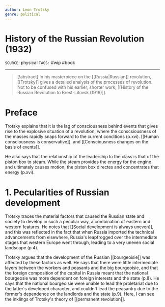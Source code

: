 ```yaml
---
author: Leon Trotsky
genre: political
---
```

# History of the Russian Revolution (1932)
`SOURCE`: physical
`TAGS:` #wip #book 

---
> [!abstract] 
> In his masterpiece on the [[Russia|Russian]] revolution, [[Trotsky]] gives a detailed analysis of the processes of revolution. Not to be confused with his earlier, shorter work, [[History of the Russian Revolution to Brest-Litovsk (1918)]]. 

# Preface
Trotsky explains that it is the lag of consciousness behind events that gives rise to the explosive situation of a revolution, where the conscsiousness of the masses rapidly snaps forward to the current conditions (p.xvi). [[Human consciousness is conservative]], and [[Consciousness changes on the basis of events]]. 

He also says that the relationship of the leadership to the class is that of the piston box to steam. While the steam provides the energy for the engine and ultimately causes motion, the piston box directes and concentrates that energy (p.xvi). 

# 1. Pecularities of Russian development
Trotsky traces the material factors that caused the Russian state and society to develop in such a peculiar way, a combination of eastern and western features. He notes that [[Social development is always uneven]], and this was reflected in the fact that when Russia imported the technical advancements from elsewhere, Russia's leapfrogged over the intermediate stages that western Europe went through, leading to a very uneven social landscape (p.4). 

Trotsky argues that the development of the Russian [[bourgeoisie]] was affected by these factors as well. He says that there were little intermediate layers between the workers and peasants and the big bourgeoisie, and that the foreign composition of the capital in Russia meant that the national bourgeosie was more dependent on foreign interests and the state (p.8). He says that the national bourgeoisie were unable to lead the proletariat due to the latter's developed character, and couldn't lead the peasantry due to the former's dependence on the landlords and the state (p.9). Here, I can see the inklings of Trotsky's theory of [[permanent revolution]]. 

